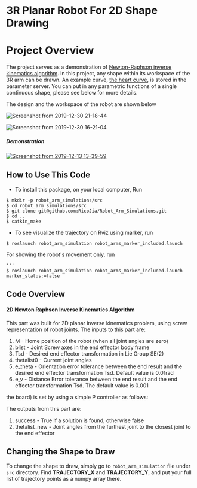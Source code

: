 # 3R Planar Robot For 2D Shape Drawing 
# Project Overview
The project serves as a demonstration of [Newton-Raphson inverse kinematics algorithm](https://en.wikipedia.org/wiki/Newton%27s_method). In this project, any shape within its workspace of the 3R arm can be drawn. An example curve, [the heart curve](http://mathworld.wolfram.com/HeartCurve.html), is stored in the parameter server. You can put in any parametric functions
of a single continuous shape, please see below for more details.

The design and the workspace of the robot are shown below  


![Screenshot from 2019-12-30 21-18-44](https://user-images.githubusercontent.com/39393023/71608911-0c2be900-2b4a-11ea-8b23-0e264bd6ae2c.png)

![Screenshot from 2019-12-30 16-21-04](https://user-images.githubusercontent.com/39393023/71603023-952e2a80-2b20-11ea-8494-e804d4c4b106.png)



##### Demonstration
[![Screenshot from 2019-12-13 13-39-59](https://user-images.githubusercontent.com/39393023/70827219-61c46f80-1dae-11ea-81c7-01a2741d246f.png)](https://youtu.be/J4vcd4qHMO0)



## How to Use This Code
- To install this package, on your local computer, Run 
```
$ mkdir -p robot_arm_simulations/src
$ cd robot_arm_simulations/src
$ git clone git@github.com:RicoJia/Robot_Arm_Simulations.git
$ cd ..
$ catkin_make 
```
-  To see visualize the trajectory on Rviz using marker, run

```
$ roslaunch robot_arm_simulation robot_arms_marker_included.launch
```

For showing the robot's movement only, run
```
'''
$ roslaunch robot_arm_simulation robot_arms_marker_included.launch marker_status:=false
```


## Code Overview
#### 2D Newton Raphson Inverse Kinematics Algorithm

This part was built for 2D planar inverse kinematics problem, using screw representation of robot joints. 
The inputs to this part are:
1. M - Home position of the robot (when all joint angles are zero)
2. blist - Joint Screw axes in the end effector body frame
3. Tsd - Desired end effector transformation in Lie Group SE(2)
4. thetalist0 - Current joint angles
5. e_theta - Orientation error tolerance between the end result and the desired end effector transformation Tsd. Default value is 0.01rad
6. e_v - Distance Error tolerance between the end result and the end effector transformation Tsd. The default value is 0.001

 the board) is set by using a simple P controller as follows:

The outputs from this part are:
1. success - True if a solution is found, otherwise false
2. thetalist_new - Joint angles from the furthest joint to the closest joint to the end effector

## Changing the Shape to Draw

To change the shape to draw, simply go to ```robot_arm_simulation``` file under
```src``` directory. Find **TRAJECTORY_X** and **TRAJECTORY_Y**, and put your full list of trajectory
points as a numpy array there. 
